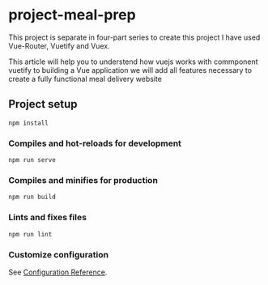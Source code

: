 # project-meal-prep
<p>This project is separate in four-part series  to create this project I have used Vue-Router, Vuetify and Vuex.</p>
<p>This article will help you to understend how vuejs works with commponent  vuetify  to building a Vue application we will add all features necessary to create a fully functional meal delivery website </p>


## Project setup
```
npm install
```

### Compiles and hot-reloads for development
```
npm run serve
```

### Compiles and minifies for production
```
npm run build
```

### Lints and fixes files
```
npm run lint
```

### Customize configuration
See [Configuration Reference](https://cli.vuejs.org/config/).
